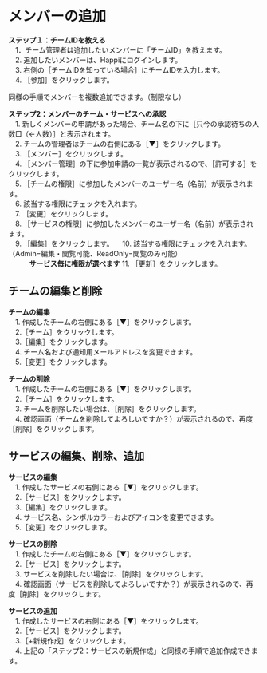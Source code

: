 # メンバーの追加

**ステップ１：チームIDを教える**  
　1．チーム管理者は追加したいメンバーに「チームID」を教えます。  
　2. 追加したいメンバーは、Happiにログインします。  
　3. 右側の［チームIDを知っている場合］にチームIDを入力します。  
　4. ［参加］をクリックします。  
 
  同様の手順でメンバーを複数追加できます。（制限なし）

**ステップ2：メンバーのチーム・サービスへの承認**    
　1. 新しくメンバーの申請があった場合、チーム名の下に［只今の承認待ちの人数□（←人数）］と表示されます。  
　2. チームの管理者はチームの右側にある［▼］をクリックします。  
　3. ［メンバー］をクリックします。  
　4. ［メンバー管理］の下に参加申請の一覧が表示されるので、［許可する］をクリックします。  
　5. ［チームの権限］に参加したメンバーのユーザー名（名前）が表示されます。    
　6. 該当する権限にチェックを入れます。  
　7. ［変更］をクリックします。  
　8. ［サービスの権限］に参加したメンバーのユーザー名（名前）が表示されます。  
　9. ［編集］をクリックします。
　10. 該当する権限にチェックを入れます。（Admin=編集・閲覧可能、ReadOnly=閲覧のみ可能）  
　　　**サービス毎に権限が選べます**
 11. ［更新］をクリックします。

## チームの編集と削除  

**チームの編集**  
　1. 作成したチームの右側にある［▼］をクリックします。  
　2.［チーム］をクリックします。  
　3.［編集］をクリックします。  
　4. チーム名および通知用メールアドレスを変更できます。  
　5.［変更］をクリックします。  

 **チームの削除**  
　1. 作成したチームの右側にある［▼］をクリックします。  
　2.［チーム］をクリックします。  
　3. チームを削除したい場合は、［削除］をクリックします。  
　4. 確認画面（チームを削除してよろしいですか？）が表示されるので、再度［削除］をクリックします。  


## サービスの編集、削除、追加  

 **サービスの編集**  
　1. 作成したサービスの右側にある［▼］をクリックします。  
　2.［サービス］をクリックします。  
　3.［編集］をクリックします。  
　4. サービス名、シンボルカラーおよびアイコンを変更できます。  
　5.［変更］をクリックします。
 
 **サービスの削除**  
　1. 作成したチームの右側にある［▼］をクリックします。  
　2.［サービス］をクリックします。  
　3. サービスを削除したい場合は、［削除］をクリックします。  
　4. 確認画面（サービスを削除してよろしいですか？）が表示されるので、再度［削除］をクリックします。  

 **サービスの追加**  
　1. 作成したサービスの右側にある［▼］をクリックします。  
　2.［サービス］をクリックします。  
　3.［+新規作成］をクリックします。  
　4. 上記の「ステップ2：サービスの新規作成」と同様の手順で追加作成できます。  

